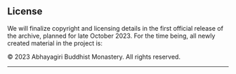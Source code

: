 ## License
We will finalize copyright and licensing details in the first official release of the archive, planned for late October 2023. For the time being, all newly created material in the project is:

© 2023 Abhayagiri Buddhist Monastery. All rights reserved.

-----
<!--HTML <img src="../../pages/images/photos/Abhayagiri Buddha Rupa.jpg" alt="Abhayagiri Reception Hall Buddha Image" id="cover" align="bottom" width="200" border="0"/> -->

